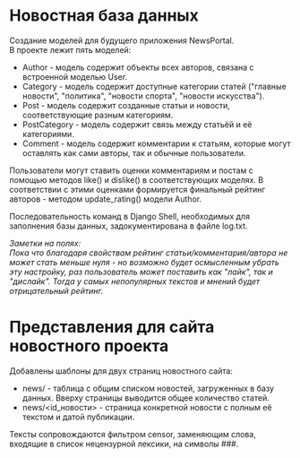 # **Новостная база данных**  
  
Создание моделей для будущего приложения NewsPortal.  
В проекте лежит пять моделей:  
* Author - модель содержит объекты всех авторов, связана с встроенной моделью User.  
* Category - модель содержит доступные категории статей ("главные новости", "политика", "новости спорта", "новости искусства").  
* Post - модель содержит созданные статьи и новости, соответствующие разным категориям.  
* PostCategory - модель содержит связь между статьёй и её категориями.  
* Comment - модель содержит комментарии к статьям, которые могут оставлять как сами авторы, так и обычные пользователи.  
  
Пользователи могут ставить оценки комментариям и постам с помощью методов like() и dislike() в соответствующих моделях. 
В соответствии с этими оценками формируется финальный рейтинг авторов - методом update_rating() модели Author.  
  
Последовательность команд в Django Shell, необходимых для заполнения базы данных, задокументирована в файле log.txt.
  
  
*Заметки на полях:  
Пока что благодаря свойствам рейтинг статьи/комментария/автора не может стать меньше нуля - но возможно будет осмысленным убрать эту настройку, раз пользователь может поставить как "лайк", так и "дислайк". Тогда у самых непопулярных текстов и мнений будет отрицательный рейтинг.*
  
# **Представления для сайта новостного проекта**
  
Добавлены шаблоны для двух страниц новостного сайта:
* news/ - таблица с общим списком новостей, загруженных в базу данных. Вверху страницы выводится общее количество статей.  
* news/<id_новости> - страница конкретной новости с полным её текстом и датой публикации.
  
Тексты сопровождаются фильтром censor, заменяющим слова, входящие в список нецензурной лексики, на символы ###.
  
